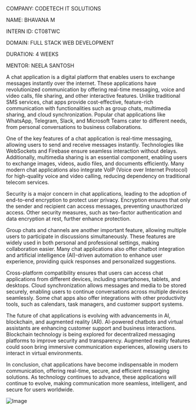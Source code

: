COMPANY: CODETECH IT SOLUTIONS

NAME: BHAVANA M

INTERN ID: CT08TWC

DOMAIN: FULL STACK WEB DEVELOPMENT

DURATION: 4 WEEKS

MENTOR: NEELA SANTOSH

A chat application is a digital platform that enables users to exchange messages instantly over the internet. These applications have revolutionized communication by offering real-time messaging, voice and video calls, file sharing, and other interactive features. Unlike traditional SMS services, chat apps provide cost-effective, feature-rich communication with functionalities such as group chats, multimedia sharing, and cloud synchronization. Popular chat applications like WhatsApp, Telegram, Slack, and Microsoft Teams cater to different needs, from personal conversations to business collaborations.  

One of the key features of a chat application is real-time messaging, allowing users to send and receive messages instantly. Technologies like WebSockets and Firebase ensure seamless interaction without delays. Additionally, multimedia sharing is an essential component, enabling users to exchange images, videos, audio files, and documents efficiently. Many modern chat applications also integrate VoIP (Voice over Internet Protocol) for high-quality voice and video calling, reducing dependency on traditional telecom services.  

Security is a major concern in chat applications, leading to the adoption of end-to-end encryption to protect user privacy. Encryption ensures that only the sender and recipient can access messages, preventing unauthorized access. Other security measures, such as two-factor authentication and data encryption at rest, further enhance protection.  

Group chats and channels are another important feature, allowing multiple users to participate in discussions simultaneously. These features are widely used in both personal and professional settings, making collaboration easier. Many chat applications also offer chatbot integration and artificial intelligence (AI)-driven automation to enhance user experience, providing quick responses and personalized suggestions.  

Cross-platform compatibility ensures that users can access chat applications from different devices, including smartphones, tablets, and desktops. Cloud synchronization allows messages and media to be stored securely, enabling users to continue conversations across multiple devices seamlessly. Some chat apps also offer integrations with other productivity tools, such as calendars, task managers, and customer support systems.  

The future of chat applications is evolving with advancements in AI, blockchain, and augmented reality (AR). AI-powered chatbots and virtual assistants are enhancing customer support and business interactions. Blockchain technology is being explored for decentralized messaging platforms to improve security and transparency. Augmented reality features could soon bring immersive communication experiences, allowing users to interact in virtual environments.  

In conclusion, chat applications have become indispensable in modern communication, offering real-time, secure, and efficient messaging solutions. As technology continues to advance, these applications will continue to evolve, making communication more seamless, intelligent, and secure for users worldwide.

![Image](https://github.com/user-attachments/assets/0a611579-6ba5-46b2-9e18-1c77de94f197)



